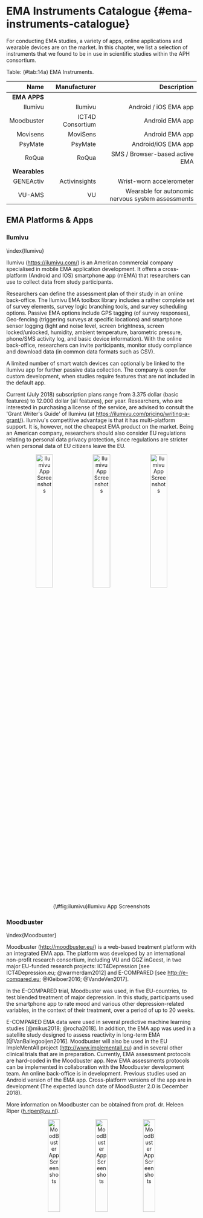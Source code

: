 

# EMA Instruments Catalogue {#ema-instruments-catalogue}

For conducting EMA studies, a variety of apps, online applications and wearable
devices are on the market. In this chapter, we list a selection of instruments
that we found to be in use in scientific studies within the APH consortium.

Table: (\#tab:14a) EMA Instruments.

| **Name**     | **Manufacturer**  | **Description**
|-------------:|------------------:|------------------------------:|
| **EMA APPS** |                   |                               |
| Ilumivu      | Ilumivu           | Android / iOS EMA app         |
| Moodbuster   | ICT4D Consortium  | Android EMA app               |
| Movisens     | MoviSens          | Android EMA app               |
| PsyMate      | PsyMate           | Android/iOS EMA app           |
| RoQua        | RoQua             | SMS / Browser-based active EMA|
| **Wearables**|                   |                               |
| GENEActiv    | Activinsights     | Wrist-worn accelerometer      |
| VU-AMS       | VU                | Wearable for autonomic nervous system assessments|


## EMA Platforms & Apps

### Ilumivu
\index{Ilumivu}

Ilumivu (<https://ilumivu.com/>) is an American commercial company specialised
in mobile EMA application development. It offers a cross-platform (Android and
IOS) smartphone app (mEMA) that researchers can use to collect data from study
participants. 

Researchers can define the assessment plan of their study in an
online back-office. The Ilumivu EMA toolbox library includes a rather complete
set of survey elements, survey logic branching tools, and survey scheduling
options. Passive EMA options include GPS tagging (of survey responses),
Geo-fencing (triggering surveys at specific locations) and smartphone sensor
logging (light and noise level, screen brightness, screen locked/unlocked,
humidity, ambient temperature, barometric pressure, phone/SMS activity log, and
basic device information). With the online back-office, researchers can invite
participants, monitor study compliance and download data (in common data formats
such as CSV). 

A limited number of smart watch devices can optionally be linked to the Ilumivu app for further passive data collection. The company is open for custom development, when studies require features that are not included in the default app. 

Current (July 2018) subscription plans range
from 3.375 dollar (basic features) to 12.000 dollar (all features), per year.
Researchers, who are interested in purchasing a license of the service, are
advised to consult the 'Grant Writer's Guide' of Ilumivu (at
<https://ilumivu.com/pricing/writing-a-grant/>). Ilumivu's competitive advantage
is that it has multi-platform support. It is, however, not the cheapest EMA
product on the market. Being an American company, researchers should also
consider EU regulations relating to personal data privacy protection, since
regulations are stricter when personal data of EU citizens leave the EU.

<div class="figure" style="text-align: center">
<img src="images/instruments/ilumivu/iv-app-1.png" alt="Ilumivu App Screenshots" width="30%" /><img src="images/instruments/ilumivu/iv-app-2.png" alt="Ilumivu App Screenshots" width="30%" /><img src="images/instruments/ilumivu/iv-app-3.png" alt="Ilumivu App Screenshots" width="30%" />
<p class="caption">(\#fig:ilumivu)Ilumivu App Screenshots</p>
</div>



### Moodbuster
\index{Moodbuster}

Moodbuster (<http://moodbuster.eu/>) is a web-based treatment platform with an
integrated EMA app. The platform was developed by an international non-profit
research consortium, including VU and GGZ inGeest, in two major EU-funded
research projects: ICT4Depression [see ICT4Depression.eu; @warmerdam2012] and
E-COMPARED [see <http://e-compared.eu>; @Kleiboer2016; @VandeVen2017]. 

In the E-COMPARED trial, Moodbuster was used, in five EU-countries, to test blended
treatment of major depression. In this study, participants used the smartphone
app to rate mood and various other depression-related variables, in the context
of their treatment, over a period of up to 20 weeks. 

E-COMPARED EMA data were used in several predictive machine learning studies
[@mikus2018; @rocha2018]. In addition, the EMA app was used in a satellite
study designed to assess reactivity in long-term EMA [@VanBallegooijen2016].
Moodbuster will also be used in the EU ImpleMentAll project
(<http://www.implementall.eu>) and in several other clinical trials that are in
preparation. Currently, EMA assessment protocols are hard-coded in the
Moodbuster app. New EMA assessments protocols can be implemented in
collaboration with the Moodbuster development team. An online back-office is in
development. Previous studies used an Android version of the EMA app.
Cross-platform versions of the app are in development (The expected launch date
of MoodBuster 2.0 is December 2018).

More information on Moodbuster can be obtained from prof. dr. Heleen Riper
(<h.riper@vu.nl>).

<div class="figure" style="text-align: center">
<img src="images/instruments/moodbuster/mb-app-home.png" alt="MoodBuster App Screenshots" width="25%" /><img src="images/instruments/moodbuster/mb-app-mood.png" alt="MoodBuster App Screenshots" width="25%" /><img src="images/instruments/moodbuster/mb-app-graph.png" alt="MoodBuster App Screenshots" width="25%" />
<p class="caption">(\#fig:moodbuster)MoodBuster App Screenshots</p>
</div>


### Movisens
\index{Movisens}

Movisens (<http://www.movisens.com>) is a German company that is specialized in
the development of hard- and software solutions for mobile sensing. The company
sells small wearable devices that contain several high-precision sensors,
including an accelerometer, gyroscope, barometer and thermometer. In addition,
the company has developed an (Android) app, called MovisensXS, which can be used
for active EMA research. The app can optionally be configured for smartphone
logging (e.g., to log music that a study participant listens this). The wearable
sensor can also be linked to the app, so that EMA questionnaires can be
triggered based on targeted activity or energy expenditure patterns, such as
extended periods of sedentary behavior. 

Specialized software to import, pre-process and analyze raw sensor data is
available for download. Like Ilumivu, researchers can define EMA sample
schedules for their study in a web-based back-office
(<https://xs.movisens.com>), using an online graphical editor. Once defined,
participants can be invited to the study, through the back-office, to download
the freely available Movisens App from Google Play store. The back-office also
allows researchers to monitor study compliance and download data. 

MovisensXS EMA license costs vary from 500 to 10.000 euros per year, depending
on the required number of 'credits' which are linked to the number of EMA
responses. Prospect users can test platform, without functional restrictions,
with a free test account. An EMA test-study can thus be set up and started in
less than a day. A current (November 2018) limitation of Movisens is the lack of
an iOS version of the EMA app. Study participants who own an iPhone have to be
excluded from studies, or will have to be provided with an Android phone.

<div class="figure" style="text-align: center">
<img src="images/instruments/movisens/movisens.png" alt="Movisens Sample scheme editor (left) and App Screenshots (right)" width="80%" />
<p class="caption">(\#fig:movisens)Movisens Sample scheme editor (left) and App Screenshots (right)</p>
</div>

### PsyMate
\index{PsyMate}

The PsyMate app (<http://www.psymate.eu>) was developed by the Department of
Psychiatry and Psychology at Maastricht University in the Netherlands to assess
psychological problems in daily life. The app has been validated for use in
depression, bipolar disorder, and psychosis, with new scales currently being
developed for a range of diseases including Parkinson's disease, pain,
cardiology, hypertension, diabetes and Irritable Bowel Syndrome. It was also
used in an EU-funded project to study gene-environment interaction in
schizophrenia (<http://www.eu-gei.eu/about-the-project/psymate>). 

The app is free to download for iOS and Android devices on Apple and Google play
stores. PsyMate is available in five languages (English, French, German, Dutch,
Spanish). More translations are in preparation.

Uses of the app include self-monitoring of mood states, delivering professional
support during treatment, or conducting EMA-research. The app can be customized
to address specific client needs or research projects, with expertise from the
PsyMate development team, which includes an active working group that meets
regularly to discuss and advise new projects. Researchers have access to the raw
data without having to go through the PsyMate development team. Communication
from the PsyMate back office to researchers about updates and assistance with
technical problems could be a point for consideration for using this platform.

<div class="figure" style="text-align: center">
<img src="images/instruments/psymate/psymate-app1.jpg" alt="PsyMate App Screenshots" width="25%" /><img src="images/instruments/psymate/psymate-app3.jpg" alt="PsyMate App Screenshots" width="25%" /><img src="images/instruments/psymate/psymate-app4.jpg" alt="PsyMate App Screenshots" width="25%" />
<p class="caption">(\#fig:psymate)PsyMate App Screenshots</p>
</div>


### RoQua
\index{RoQua}

RoQua (<http://www.roqua.nl/>) is a web-based Routine Outcome Monitoring system,
developed and maintained by a Dutch non-profit development and service
organization that is funded by several by northern GGZ organizations and the
Department of Psychiatry, University Medical Center Groningen. RoQUA has a
sophisticated and user-friendly online back-office portal, with which
researchers can define assessment protocols and invite study participants -
through e-mail or SMS - to complete questionnaires online (on desktop or mobile
devices).

By inviting study participants several times a day to complete a
questionnaire via the standard web browser of their mobile phone, active EMA an
be implemented. This approach was taken in several large-scale studies,
including 'NESDA' [<http://nesda.nl>; see also Chapter \@ref(catalogue)) and
'HowNutsAreTheDutch' (<http://www.hoegekis.nl>; @VanDerKrieke2017;
@VanDerKrieke2016]. At present, RoQua does not support the collection of
passive EMA data. However, preliminary results have been reported with a system
called 'Physiqual' [@Blaauw2016], with which active EMA data, collected with RoQUA,
can be combined with wearable sensor data.


<div class="figure" style="text-align: center">
<img src="images/instruments/roqua/roqua_p1.jpg" alt="Screenshots of the participant feedback web-page of the 'HowNutsAreTheDutch' project, in which data is collected by the RoQua system" width="25%" /><img src="images/instruments/roqua/roqua_p2.jpg" alt="Screenshots of the participant feedback web-page of the 'HowNutsAreTheDutch' project, in which data is collected by the RoQua system" width="25%" /><img src="images/instruments/roqua/roqua_p3.jpg" alt="Screenshots of the participant feedback web-page of the 'HowNutsAreTheDutch' project, in which data is collected by the RoQua system" width="25%" />
<p class="caption">(\#fig:roqua)Screenshots of the participant feedback web-page of the 'HowNutsAreTheDutch' project, in which data is collected by the RoQua system</p>
</div>

## Wearables

### GENEActiv
\index{GENEActiv}
\index{Actant - Activity Analysis Toolbox}

GENEActiv, sold by UK-based company Activinsights (<http://activinsights.com>),
is a waterproof wrist-worn device with a high-precision, configurable 3-axial
accelerometer (range: +/- 8g), an ambient light sensor, a (near-body)
temperature sensor, and an event logger (a button that users can press to mark a
targeted event). GENEActiv was developed to accurately assess human activity in
scientific studies. The device has a storage capacity of 0.5GB of raw data.
At 10Hz, the device can log activity up to one month. July 2018, the price for
one unit was approximately 250 euro.

GENEActiv is used in a growing number of clinical studies to measure activity
and sleep-wake cycles, in natural conditions, over longer periods of time.
Dedicated R-packages to pre-process and analyze the raw data exist (see Chapter
\@ref(rcat)). Matlab users should consider the open source 'Actant - Activity
Analysis Toolbox' (<https://github.com/maximosipov/actant>), by Osipov & Te
Lindert, which includes functionality for visualization and analysis of
behavioral and environmental timeseries, acquired using GENEActiv (and other)
accelerometers. No accompanying app exists with which study participants can be
provided feedback about their activity. This might negatively affect wear-time
and study compliance in research participants, who are accustomed to consumer
activity-sampling devices, such as Fitbit, where many options for real-time
feedback exist. Further, researchers we spoke with noted that the event logger
was hard to use in practice. This resulted in low compliance in field studies.

<div class="figure" style="text-align: center">
<img src="images/instruments/geneactive/geneactive-pack.png" alt="The GENEActiv Accelerometer" width="100%" />
<p class="caption">(\#fig:geneactiv)The GENEActiv Accelerometer</p>
</div>


### VU-AMS
\index{VU-AMS}
\index{DAMS}
\index{Autonomic and cardiovascular activity}

The VU University Ambulatory Monitoring System (VU-AMS;
<http://www.vu-ams.nl/>), developed by the department of Biological Psychology
and the Technical Department (ITM) of the Faculty of Behavioral and Movement
Sciences, allows ambulatory recording of autonomic and cardiovascular activity.
VU-AMS measures heart rate, heart rate variability, Respiratory Sinus
Arrhythmia, Pre-Ejection Period, Left Ventricular Ejection Time, Respiration
Rate, Stroke Volume (SV) and Cardiac Output, Skin Conductance Level (SCL) and
Skin Conductance Responses (SCRs) and Tri-Axial Accelerometry (of Body
Movement). For the processing of VU-AMS data, a dedicated software suite called
the 'Data Analysis and Management Software' (VU-DAMS) is available (for Windows
and Mac). VU-AMS is used worldwide by many research groups, to study stress and
emotion in both laboratory and naturalistic settings [@DeGeus1995; @Geus1996;
@Willemsen1996].

<div class="figure" style="text-align: center">
<img src="images/instruments/VU-AMS/VU_AMS2.png" alt="VU-AMS device (left) and VU-DAMS screenshot (right)" width="100%" />
<p class="caption">(\#fig:vu-ams)VU-AMS device (left) and VU-DAMS screenshot (right)</p>
</div>


